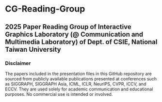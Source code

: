 # CG-Reading-Group
## 2025 Paper Reading Group of Interactive Graphics Laboratory (@ Communication and Multimedia Laboratory) of Dept. of CSIE, National Taiwan University

### Disclaimer
The papers included in the presentation files in this GitHub repository are sourced from publicly available publications presented at conferences such as SIGGRAPH, SIGGRAPH Asia, ICML, ICLR, NeurIPS, CVPR, ICCV, and ECCV. They are used solely for academic communication and educational purposes. No commercial use is intended or involved.